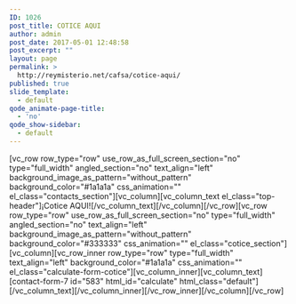 ```yaml
---
ID: 1026
post_title: COTICE AQUI
author: admin
post_date: 2017-05-01 12:48:58
post_excerpt: ""
layout: page
permalink: >
  http://reymisterio.net/cafsa/cotice-aqui/
published: true
slide_template:
  - default
qode_animate-page-title:
  - 'no'
qode_show-sidebar:
  - default
---
```

[vc_row row_type="row" use_row_as_full_screen_section="no" type="full_width" angled_section="no" text_align="left" background_image_as_pattern="without_pattern" background_color="#1a1a1a" css_animation="" el_class="contacts_section"][vc_column][vc_column_text el_class="top-header"]<span class="require">¡Cotice</span><span class="colortext"> AQUI!</span>[/vc_column_text][/vc_column][/vc_row][vc_row row_type="row" use_row_as_full_screen_section="no" type="full_width" angled_section="no" text_align="left" background_image_as_pattern="without_pattern" background_color="#333333" css_animation="" el_class="cotice_section"][vc_column][vc_row_inner row_type="row" type="full_width" text_align="left" background_color="#1a1a1a" css_animation="" el_class="calculate-form-cotice"][vc_column_inner][vc_column_text][contact-form-7 id="583" html_id="calculate" html_class="default"][/vc_column_text][/vc_column_inner][/vc_row_inner][/vc_column][/vc_row]